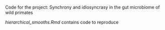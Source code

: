 Code for the project: Synchrony and idiosyncrasy in the gut microbiome of wild primates

*hierarchical_smooths.Rmd* contains code to reproduce 
